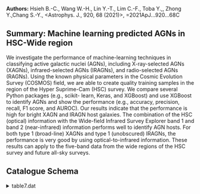 **Authors:** Hsieh B.-C., Wang W.-H., Lin Y.-T., Lim C.-F., Toba Y.,, Zhong Y.,Chang S.-Y., <Astrophys. J., 920, 68 (2021)>, =2021ApJ...920...68C

## Summary: Machine learning predicted AGNs in HSC-Wide region 

We investigate the performance of machine-learning techniques in classifying active galactic nuclei (AGNs), including X-ray-selected AGNs (XAGNs), infrared-selected AGNs (IRAGNs), and radio-selected AGNs (RAGNs). Using the known physical parameters in the Cosmic Evolution Survey (COSMOS) field, we are able to create quality training samples in the region of the Hyper Suprime-Cam (HSC) survey. We compare several Python packages (e.g., scikit- learn, Keras, and XGBoost) and use XGBoost to identify AGNs and show the performance (e.g., accuracy, precision, recall, F1 score, and AUROC). Our results indicate that the performance is high for bright XAGN and IRAGN host galaxies. The combination of the HSC (optical) information with the Wide-field Infrared Survey Explorer band 1 and band 2 (near-infrared) information performs well to identify AGN hosts. For both type 1 (broad-line) XAGNs and type 1 (unobscured) IRAGNs, the performance is very good by using optical-to-infrared information. These results can apply to the five-band data from the wide regions of the HSC survey and future all-sky surveys.

## Catalogue Schema

<details>
<summary>table7.dat</summary>

| Bytes   | Format   | Units      | Label   | Explanations                                       |
|:--------|:---------|:-----------|:--------|:---------------------------------------------------|
| 1- 17   | I17      | ---        | ID      | objid in HSC-SSP PDR2 (1)                          |
| 19- 27  | F9.5     | deg        | RAdeg   | [149/152] Right ascension HSC-SSP PDR2 (J2000) (1) |
| 29- 35  | F7.5     | deg        | DEdeg   | [1/4] declination in HSC-SSP PDR2 (J2000) (1)      |
| 37- 37  | I1       | ---        | XAGN    | [0/1] 1: X-ray selected AGNs predicted by ML       |
| 39- 39  | I1       | ---        | IRAGN   | [0/1] 1: Infrared selected AGNs predicted by ML    |
| 41- 41  | I1       | ---        | RAGN    | [0/1] 1: Radio selected AGNs predicted by ML       |
| 43- 49  | F7.5     | ---        | XAGNp   | [0.009/0.97] Probability of X-ray selected AGNs    |
| 51- 57  | F7.5     | ---        | IRAGNp  | [0.01/0.97] Probability of Infrared selected AGNs  |
| 59- 65  | F7.5     | ---        | RAGNp   | [0.01/0.91] Probability of Radio selected AGNs     |
| 2       | (S19a    | Wide-layer | data),  | http://hsc.mtk.nao.ac.jp/ssp/                      |

**Note**: Hyper SuprimeCam Subaru Strategic Program Public Data Release 2
    (S19a Wide-layer data), http://hsc.mtk.nao.ac.jp/ssp/

</details>
